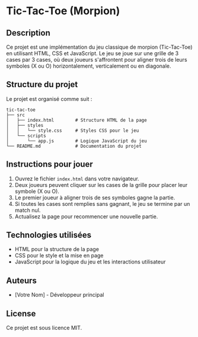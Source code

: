 # Tic-Tac-Toe (Morpion)

## Description
Ce projet est une implémentation du jeu classique de morpion (Tic-Tac-Toe) en utilisant HTML, CSS et JavaScript. Le jeu se joue sur une grille de 3 cases par 3 cases, où deux joueurs s'affrontent pour aligner trois de leurs symboles (X ou O) horizontalement, verticalement ou en diagonale.

## Structure du projet
Le projet est organisé comme suit :

```
tic-tac-toe
├── src
│   ├── index.html        # Structure HTML de la page
│   ├── styles
│   │   └── style.css     # Styles CSS pour le jeu
│   └── scripts
│       └── app.js        # Logique JavaScript du jeu
└── README.md             # Documentation du projet
```

## Instructions pour jouer
1. Ouvrez le fichier `index.html` dans votre navigateur.
2. Deux joueurs peuvent cliquer sur les cases de la grille pour placer leur symbole (X ou O).
3. Le premier joueur à aligner trois de ses symboles gagne la partie.
4. Si toutes les cases sont remplies sans gagnant, le jeu se termine par un match nul.
5. Actualisez la page pour recommencer une nouvelle partie.

## Technologies utilisées
- HTML pour la structure de la page
- CSS pour le style et la mise en page
- JavaScript pour la logique du jeu et les interactions utilisateur

## Auteurs
- [Votre Nom] - Développeur principal

## License
Ce projet est sous licence MIT.